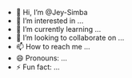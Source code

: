 - 👋 Hi, I’m @Jey-Simba
- 👀 I’m interested in ...
- 🌱 I’m currently learning ...
- 💞️ I’m looking to collaborate on ...
- 📫 How to reach me ...
- 😄 Pronouns: ...
- ⚡ Fun fact: ...

<!---
Jey-Simba/Jey-Simba is a ✨ special ✨ repository because its `README.md` (this file) appears on your GitHub profile.
You can click the Preview link to take a look at your changes.
--->
